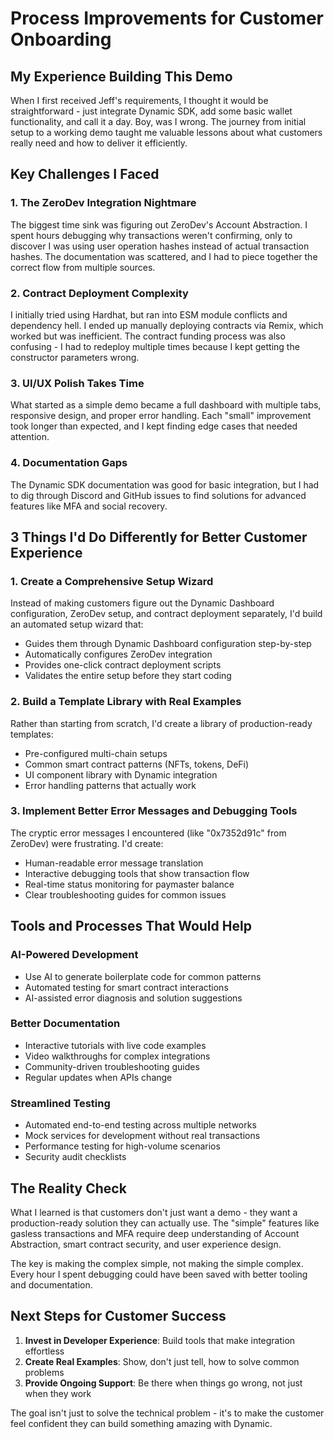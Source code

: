 # Process Improvements for Customer Onboarding

## My Experience Building This Demo

When I first received Jeff's requirements, I thought it would be straightforward - just integrate Dynamic SDK, add some basic wallet functionality, and call it a day. Boy, was I wrong. The journey from initial setup to a working demo taught me valuable lessons about what customers really need and how to deliver it efficiently.

## Key Challenges I Faced

### 1. The ZeroDev Integration Nightmare
The biggest time sink was figuring out ZeroDev's Account Abstraction. I spent hours debugging why transactions weren't confirming, only to discover I was using user operation hashes instead of actual transaction hashes. The documentation was scattered, and I had to piece together the correct flow from multiple sources.

### 2. Contract Deployment Complexity
I initially tried using Hardhat, but ran into ESM module conflicts and dependency hell. I ended up manually deploying contracts via Remix, which worked but was inefficient. The contract funding process was also confusing - I had to redeploy multiple times because I kept getting the constructor parameters wrong.

### 3. UI/UX Polish Takes Time
What started as a simple demo became a full dashboard with multiple tabs, responsive design, and proper error handling. Each "small" improvement took longer than expected, and I kept finding edge cases that needed attention.

### 4. Documentation Gaps
The Dynamic SDK documentation was good for basic integration, but I had to dig through Discord and GitHub issues to find solutions for advanced features like MFA and social recovery.

## 3 Things I'd Do Differently for Better Customer Experience

### 1. Create a Comprehensive Setup Wizard
Instead of making customers figure out the Dynamic Dashboard configuration, ZeroDev setup, and contract deployment separately, I'd build an automated setup wizard that:
- Guides them through Dynamic Dashboard configuration step-by-step
- Automatically configures ZeroDev integration
- Provides one-click contract deployment scripts
- Validates the entire setup before they start coding

### 2. Build a Template Library with Real Examples
Rather than starting from scratch, I'd create a library of production-ready templates:
- Pre-configured multi-chain setups
- Common smart contract patterns (NFTs, tokens, DeFi)
- UI component library with Dynamic integration
- Error handling patterns that actually work

### 3. Implement Better Error Messages and Debugging Tools
The cryptic error messages I encountered (like "0x7352d91c" from ZeroDev) were frustrating. I'd create:
- Human-readable error message translation
- Interactive debugging tools that show transaction flow
- Real-time status monitoring for paymaster balance
- Clear troubleshooting guides for common issues

## Tools and Processes That Would Help

### AI-Powered Development
- Use AI to generate boilerplate code for common patterns
- Automated testing for smart contract interactions
- AI-assisted error diagnosis and solution suggestions

### Better Documentation
- Interactive tutorials with live code examples
- Video walkthroughs for complex integrations
- Community-driven troubleshooting guides
- Regular updates when APIs change

### Streamlined Testing
- Automated end-to-end testing across multiple networks
- Mock services for development without real transactions
- Performance testing for high-volume scenarios
- Security audit checklists

## The Reality Check

What I learned is that customers don't just want a demo - they want a production-ready solution they can actually use. The "simple" features like gasless transactions and MFA require deep understanding of Account Abstraction, smart contract security, and user experience design.

The key is making the complex simple, not making the simple complex. Every hour I spent debugging could have been saved with better tooling and documentation.

## Next Steps for Customer Success

1. **Invest in Developer Experience**: Build tools that make integration effortless
2. **Create Real Examples**: Show, don't just tell, how to solve common problems
3. **Provide Ongoing Support**: Be there when things go wrong, not just when they work

The goal isn't just to solve the technical problem - it's to make the customer feel confident they can build something amazing with Dynamic.
